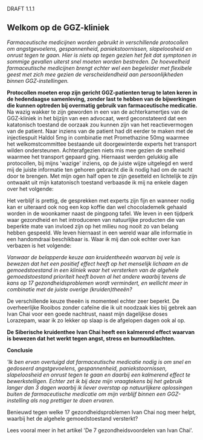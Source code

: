 DRAFT 1.1.1

## Welkom op de GGZ-kliniek

_Farmaceutische medicijnen worden gebruikt in verschillende protocollen om angstgevoelens, gespannenheid, paniekstoornissen, slapeloosheid en onrust tegen te gaan. Hier is niets op tegen gezien het feit dat symptonen in sommige gevallen uiterst snel moeten worden bestreden. De hoeveelheid farmaceutische medicijnen brengt echter wel een begeleider met flexibele geest met zich mee gezien de verscheidendheid aan persoonlijkheden binnen GGZ-instellingen._

**Protocollen moeten erop zijn gericht GGZ-patienten terug te laten keren in de hedendaagse samenleving, zonder last te hebben van de bijwerkingen die kunnen optreden bij overmatig gebruik van farmaceutische medicatie.** Na wazig wakker te zijn geworden in een van de achterkamertjes van de GGZ-kliniek in het bijzijn van een advocaat, werd geconstateerd dat een katatonisch toestand de oorzaak zou kunnen zijn van het reactievermogen van de patient. Naar inziens van de patient had dit eerder te maken met de injectiespuit Haldol 5mg in combinatie met Promethazine 50mg waarmee het welkomstcommittee bestaande uit doorgewinterde experts het transport wilden ondersteunen. Achterafgezien niets mis mee gezien de snelheid waarmee het transport gepaard ging. Hiernaast werden gelukkig alle protocollen, bij mijns 'wazige' inziens, op de juiste wijze uitgelegd en werd mij de juiste informatie ten gehoren gebracht die ik nodig had om de nacht door te brengen. Met mijn ogen half open te zijn gesetteld en lichtelijk te zijn ontwaakt uit mijn katatonisch toestand verbaasde ik mij na enkele dagen over het volgende:

Het verblijf is prettig, de gesprekken met experts zijn fijn en wanneer nodig kan er uiteraard ook nog een kop koffie dan wel chocolademelk gehaald worden in de woonkamer naast de pingpong tafel. We leven in een tijdperk waar gezondheid en het introduceren van natuurlijke producten die van beperkte mate van invloed zijn op het milieu nog nooit zo van belang hebben gespeeld. We leven hiernaast in een wereld waar alle informatie in een handomdraai beschikbaar is. Waar ik mij dan ook echter over kan verbazen is het volgende: 

_Vanwaar de belapperde keuze aan kruidentheeën waarvan bij vele is bewezen dat het een positief effect heeft op het menselijk lichaam en de gemoedstoestand in een kliniek waar het versterken van de algehele gemoedstoestand prioriteit heeft boven al het andere waarbij tevens de kans op 17 gezondheidsproblemen wordt vermindert, en wellicht meer in combinatie met de juiste overige (kruiden)theeën?_

De verschillende keuze theeën is momenteel echter zeer beperkt. De overheerlijke Rooibos zonder cafeïne die ik uit noodzaak kies bij gebrek aan Ivan Chai voor een goede nachtrust, naast mijn dagelijkse doses Lorazepam, waar ik zo lekker op slaap is de afgelopen dagen ook al op.  


**De Siberische kruidenthee Ivan Chai heeft een kalmerend effect waarvan is bewezen dat het werkt tegen angst, stress en burnoutklachten.**

**Conclusie**

_'Ik ben ervan overtuigd dat farmaceutische medicatie nodig is om snel en gedoseerd angstgevoelens, gespannenheid, paniekstoornissen, slapeloosheid en onrust tegen te gaan en daarbij een kalmerend effect te bewerkstelligen. Echter zet ik bij deze mijn vraagtekens bij het gebruik langer dan 3 dagen waarbij ik liever overstap op natuurlijkere oplossingen buiten de farmaceutische medicatie om mijn verblijf binnen een GGZ-instelling als nog prettiger te doen ervaren._


Benieuwd tegen welke 17 gezondheidsproblemen Ivan Chai nog meer helpt, waarbij het de algehele gemoedstoestand versterkt? 

Lees vooral meer in het artikel 'De 7 gezondheidsvoordelen van Ivan Chai'. 

